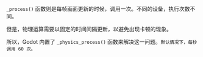<PageHeader content="在 Godot 中，内置函数 _physics_process() 和 _process() 有什么区别？" />

`_process()` 函数则是每帧画面更新的时候，调用一次。不同的设备，执行次数不同。

但是，物理运算需要以固定的时间间隔更新，以避免出现卡顿的现象。

所以，Godot 内置了 `_physics_process()` 函数来解决这一问题。`默认情况下，每秒调用 60 次。`
